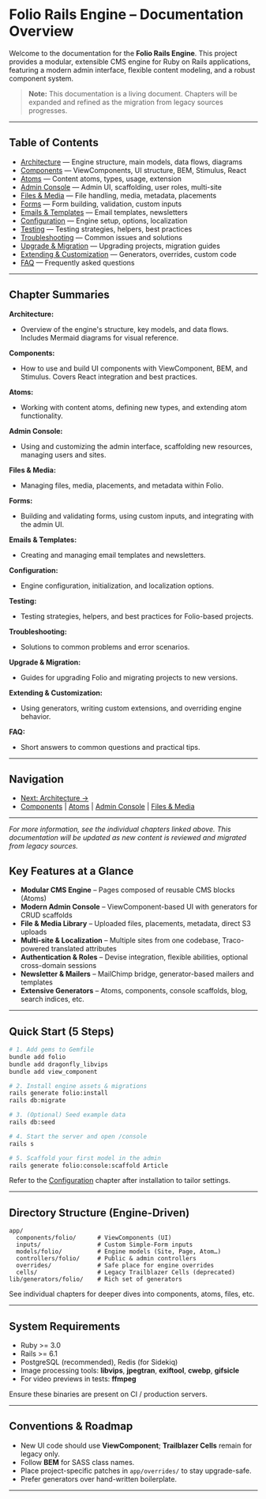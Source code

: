 # Folio Rails Engine – Documentation Overview

Welcome to the documentation for the **Folio Rails Engine**. This project provides a modular, extensible CMS engine for Ruby on Rails applications, featuring a modern admin interface, flexible content modeling, and a robust component system.

> **Note:** This documentation is a living document. Chapters will be expanded and refined as the migration from legacy sources progresses.

---

## Table of Contents

- [Architecture](architecture.md) — Engine structure, main models, data flows, diagrams
- [Components](components.md) — ViewComponents, UI structure, BEM, Stimulus, React
- [Atoms](atoms.md) — Content atoms, types, usage, extension
- [Admin Console](admin.md) — Admin UI, scaffolding, user roles, multi-site
- [Files & Media](files.md) — File handling, media, metadata, placements
- [Forms](forms.md) — Form building, validation, custom inputs
- [Emails & Templates](emails.md) — Email templates, newsletters
- [Configuration](configuration.md) — Engine setup, options, localization
- [Testing](testing.md) — Testing strategies, helpers, best practices
- [Troubleshooting](troubleshooting.md) — Common issues and solutions
- [Upgrade & Migration](upgrade.md) — Upgrading projects, migration guides
- [Extending & Customization](extending.md) — Generators, overrides, custom code
- [FAQ](faq.md) — Frequently asked questions

---

## Chapter Summaries

**Architecture:**
- Overview of the engine's structure, key models, and data flows. Includes Mermaid diagrams for visual reference.

**Components:**
- How to use and build UI components with ViewComponent, BEM, and Stimulus. Covers React integration and best practices.

**Atoms:**
- Working with content atoms, defining new types, and extending atom functionality.

**Admin Console:**
- Using and customizing the admin interface, scaffolding new resources, managing users and sites.

**Files & Media:**
- Managing files, media, placements, and metadata within Folio.

**Forms:**
- Building and validating forms, using custom inputs, and integrating with the admin UI.

**Emails & Templates:**
- Creating and managing email templates and newsletters.

**Configuration:**
- Engine configuration, initialization, and localization options.

**Testing:**
- Testing strategies, helpers, and best practices for Folio-based projects.

**Troubleshooting:**
- Solutions to common problems and error scenarios.

**Upgrade & Migration:**
- Guides for upgrading Folio and migrating projects to new versions.

**Extending & Customization:**
- Using generators, writing custom extensions, and overriding engine behavior.

**FAQ:**
- Short answers to common questions and practical tips.

---

## Navigation

- [Next: Architecture →](architecture.md)
- [Components](components.md) | [Atoms](atoms.md) | [Admin Console](admin.md) | [Files & Media](files.md)

---

*For more information, see the individual chapters linked above. This documentation will be updated as new content is reviewed and migrated from legacy sources.*

## Key Features at a Glance

- **Modular CMS Engine** – Pages composed of reusable CMS blocks (Atoms)
- **Modern Admin Console** – ViewComponent-based UI with generators for CRUD scaffolds
- **File & Media Library** – Uploaded files, placements, metadata, direct S3 uploads
- **Multi-site & Localization** – Multiple sites from one codebase, Traco-powered translated attributes
- **Authentication & Roles** – Devise integration, flexible abilities, optional cross-domain sessions
- **Newsletter & Mailers** – MailChimp bridge, generator-based mailers and templates
- **Extensive Generators** – Atoms, components, console scaffolds, blog, search indices, etc.

---

## Quick Start (5 Steps)

```bash
# 1. Add gems to Gemfile
bundle add folio
bundle add dragonfly_libvips
bundle add view_component

# 2. Install engine assets & migrations
rails generate folio:install
rails db:migrate

# 3. (Optional) Seed example data
rails db:seed

# 4. Start the server and open /console
rails s

# 5. Scaffold your first model in the admin
rails generate folio:console:scaffold Article
```

Refer to the [Configuration](configuration.md) chapter after installation to tailor settings.

---

## Directory Structure (Engine-Driven)

```
app/
  components/folio/      # ViewComponents (UI)
  inputs/                # Custom Simple-Form inputs
  models/folio/          # Engine models (Site, Page, Atom…)
  controllers/folio/     # Public & admin controllers
  overrides/             # Safe place for engine overrides
  cells/                 # Legacy Trailblazer Cells (deprecated)
lib/generators/folio/    # Rich set of generators
```

See individual chapters for deeper dives into components, atoms, files, etc.

---

## System Requirements

- Ruby >= 3.0
- Rails >= 6.1
- PostgreSQL (recommended), Redis (for Sidekiq)
- Image processing tools: **libvips**, **jpegtran**, **exiftool**, **cwebp**, **gifsicle**
- For video previews in tests: **ffmpeg**

Ensure these binaries are present on CI / production servers.

---

## Conventions & Roadmap

- New UI code should use **ViewComponent**; **Trailblazer Cells** remain for legacy only.
- Follow **BEM** for SASS class names.
- Place project-specific patches in `app/overrides/` to stay upgrade-safe.
- Prefer generators over hand-written boilerplate.

--- 